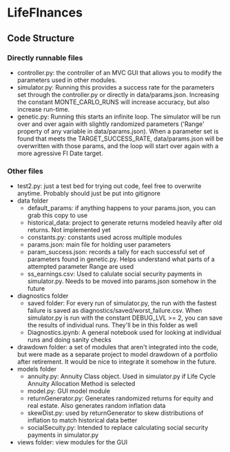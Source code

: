 # LifeFInances

## Code Structure
### Directly runnable files
- controller.py: the controller of an MVC GUI that allows you to modify the parameters used in other modules.
- simulator.py: Running this provides a success rate for the parameters set through the controller.py or directly in data/params.json. Increasing the constant MONTE_CARLO_RUNS will increase accuracy, but also increase run-time.
- genetic.py: Running this starts an infinite loop. The simulator will be run over and over again with slightly randomized parameters ('Range' property of any variable in data/params.json). When a parameter set is found that meets the TARGET_SUCCESS_RATE, data/params.json will be overwritten with those params, and the loop will start over again with a more agressive FI Date target.

### Other files
- test2.py: just a test bed for trying out code, feel free to overwrite anytime. Probably should just be put into gitignore
- data folder
  - default_params: if anything happens to your params.json, you can grab this copy to use
  - historical_data: project to generate returns modeled heavily after old returns. Not implemented yet
  - constants.py: constants used across multiple modules
  - params.json: main file for holding user parameters
  - param_success.json: records a tally for each successful set of parameters found in genetic.py. Helps understand what parts of a attempted parameter Range are used
  - ss_earnings.csv: Used to calulate social security payments in simulator.py. Needs to be moved into params.json somehow in the future
- diagnostics folder
  - saved folder: For every run of simulator.py, the run with the fastest failure is saved as diagnostics/saved/worst_failure.csv. When simulator.py is run with the constant DEBUG_LVL >= 2, you can save the results of individual runs. They'll be in this folder as well
  - Diagnostics.ipynb: A general notebook used for looking at individual runs and doing sanity checks
- drawdown folder: a set of modules that aren't integrated into the code, but were made as a separate project to model drawdown of a portfolio after retirement. It would be nice to integrate it somehow in the future.
- models folder
  - annuity.py: Annuity Class object. Used in simulator.py if Life Cycle Annuity Allocation Method is selected 
  - model.py: GUI model module
  - returnGenerator.py: Generates randomized returns for equity and real estate. Also generates random inflation data
  - skewDist.py: used by returnGenerator to skew distributions of inflation to match historical data better
  - socialSecuity.py: Intended to replace calculating social security payments in simulator.py
- views folder: view modules for the GUI
  
  
